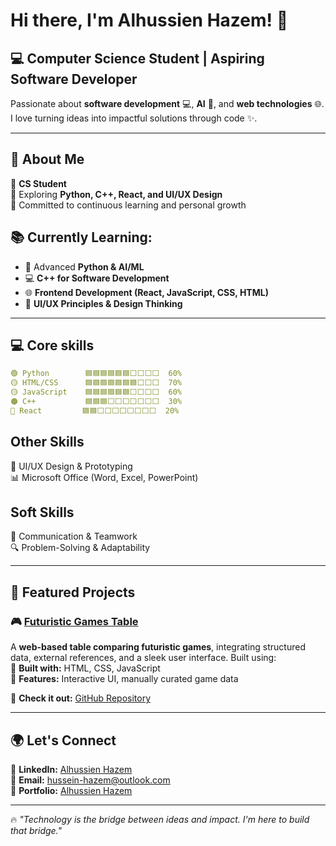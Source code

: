 # Hi there, I'm Alhussien Hazem! 👋  

## 💻 **Computer Science Student | Aspiring Software Developer**  

Passionate about **software development** 💻, **AI** 🤖, and **web technologies** 🌐.  
I love turning ideas into impactful solutions through code ✨. 

---

## 🚀 About Me  
🔹 **CS Student**  
🔹 Exploring **Python, C++, React, and UI/UX Design**  
🔹 Committed to continuous learning and personal growth  

## 📚 **Currently Learning:**  
- 🤖 Advanced **Python & AI/ML**  
- 💻 **C++ for Software Development**  
- 🌐 **Frontend Development (React, JavaScript, CSS, HTML)**  
- 🎨 **UI/UX Principles & Design Thinking** 

---

## 💻 Core skills 
```yaml
🟢 Python        🟦🟦🟦🟦🟦🟦⬜⬜⬜⬜  60%   
🟡 HTML/CSS      🟦🟦🟦🟦🟦🟦🟦⬜⬜⬜  70%  
🟡 JavaScript    🟦🟦🟦🟦🟦🟦⬜⬜⬜⬜  60% 
🟠 C++           🟦🟦🟦⬜⬜⬜⬜⬜⬜⬜  30%  
🔵 React         🟦🟦⬜⬜⬜⬜⬜⬜⬜⬜  20%  
```

## **Other Skills**  
🎨 UI/UX Design & Prototyping  
📊 Microsoft Office (Word, Excel, PowerPoint)  

## **Soft Skills**  
💬 Communication & Teamwork  
🔍 Problem-Solving & Adaptability    

---

## 📌 Featured Projects  

### 🎮 [Futuristic Games Table](https://github.com/alhussienhazem/FuturisticGamesTable)  
A **web-based table comparing futuristic games**, integrating structured data, external references, and a sleek user interface. Built using:  
🔹 **Built with:** HTML, CSS, JavaScript  
🔹 **Features:** Interactive UI, manually curated game data  

🔗 **Check it out:** [GitHub Repository](https://github.com/alhussienhazem/FuturisticGamesTable)  

---


## 🌍 Let's Connect  
🔗 **LinkedIn:** [Alhussien Hazem](https://www.linkedin.com/in/alhussienhazem/)  
📧 **Email:** hussein-hazem@outlook.com  
🚀 **Portfolio:** [Alhussien Hazem](https://alhussien.net/) 

---

🔥 *"Technology is the bridge between ideas and impact. I'm here to build that bridge."*  
